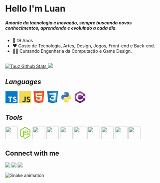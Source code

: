 # Hello I'm Luan

##### Amante da tacnologia e inovação, sempre buscando novos conhecimentos, aprendendo e evoluindo a cada dia.

- 🎂 19 Anos
- ❤️ Gosto de Tecnologia, Artes, Design, Jogos, Front-end e Back-end.
- 👨‍🎓 Cursando Engenharia da Computação e Game Design.

##

<div>
  <a href="https://github.com/Luan-P-Mendes/"><img alt="Tauz Github Stats" height="180em" src="https://github-readme-stats.vercel.app/api?username=Luan-P-Mendes&show_icons=true&count_private=true&theme=react&hide_border=true&bg_color=0D1117" />
  <img height="160em" src="https://github-readme-stats.vercel.app/api/top-langs/?username=Luan-P-Mendes&show_icons=true&count_private=true&theme=react&hide_border=true&bg_color=0D1117"/>
 </a>
</div>
  
## _**Languages**_

<div background="red">
  <a href="https://www.typescriptlang.org/"><img width="40px" height="40px" src="https://raw.githubusercontent.com/devicons/devicon/master/icons/typescript/typescript-plain.svg"></a>
  <a href="https://developer.mozilla.org/en-US/docs/Web/JavaScript"><img width="40px" height="40px" src="https://raw.githubusercontent.com/devicons/devicon/master/icons/javascript/javascript-original.svg" alt="javascript"/></a>
  <a href="https://developer.mozilla.org/en-US/docs/Web/HTML"><img width="40px" height="40px" src="https://raw.githubusercontent.com/devicons/devicon/master/icons/html5/html5-original.svg" alt="html5"/></a>
  <a href="https://developer.mozilla.org/en-US/docs/Web/CSS"><img width="40px" height="40px" src="https://raw.githubusercontent.com/devicons/devicon/master/icons/css3/css3-original.svg" alt="css3"/></a>
  <a href="https://www.python.org/"><img width="40px" height="40px" src="https://raw.githubusercontent.com/devicons/devicon/master/icons/python/python-original.svg"></a>
  <a href="https://docs.microsoft.com/pt-br/dotnet/csharp/tour-of-csharp/"><img width="40px" height="40px" src="https://raw.githubusercontent.com/devicons/devicon/master/icons/csharp/csharp-original.svg"></a>
<div>

  ## _**Tools**_

<div>
  <a href="https://code.visualstudio.com/"><img src="https://upload.wikimedia.org/wikipedia/commons/thumb/9/9a/Visual_Studio_Code_1.35_icon.svg/1024px-Visual_Studio_Code_1.35_icon.svg.png" width="40px" height="40px"/></a>
  <a href="https://nodejs.org/en/"><img width="40px" height="40px" src="https://raw.githubusercontent.com/devicons/devicon/master/icons/nodejs/nodejs-original.svg" alt="nodejs"/></a>
  <a href="https://www.adobe.com/br/products/photoshop.html"><img src="https://upload.wikimedia.org/wikipedia/commons/a/af/Adobe_Photoshop_CC_icon.svg" width="40px" height="40px"/></a>
  <a href="https://www.adobe.com/br/products/illustrator.html"><img src="https://upload.wikimedia.org/wikipedia/commons/f/fb/Adobe_Illustrator_CC_icon.svg" width="40px" height="40px"/></a>
  <a href="https://www.adobe.com/br/products/xd.html"><img src="https://upload.wikimedia.org/wikipedia/commons/c/c2/Adobe_XD_CC_icon.svg" width="40px" height="40px"/></a>
  <a href="https://www.adobe.com/br/products/aftereffects.html"><img src="https://upload.wikimedia.org/wikipedia/commons/c/cb/Adobe_After_Effects_CC_icon.svg" width="40px" height="40px"/></a>
  <a href="https://www.blender.org/"><img src="https://upload.wikimedia.org/wikipedia/commons/0/0c/Blender_logo_no_text.svg" width="40px" height="40px"/></a>
  <a href="https://krita.org/en/"><img src="https://upload.wikimedia.org/wikipedia/commons/3/31/Calligra_Krita_icon.svg" width="40px" height="40px"/></a>
  <a href="https://godotengine.org/"><img src="https://upload.wikimedia.org/wikipedia/commons/6/6a/Godot_icon.svg" width="40px" height="40px"/></a>
  <a href="https://unity.com/"><img src="https://i.imgur.com/2jOR1ua.png" width="40px" height="40px"/></a>
</div> 
  
 ## Connect with me
                                                                                                              
  <p align="left">
    <!-- <a href="#" target="_blank"><img src="https://img.shields.io/badge/-Instagram-%23E4405F?style=for-the-badge&logo=instagram&logoColor=white" target="_blank"></a> -->
   
  <a href="https://www.linkedin.com/in/luanderson-mendes/" target="_blank"><img src="https://img.shields.io/badge/-LinkedIn-%230077B5?style=for-the-badge&logo=linkedin&logoColor=white" target="_blank"></a>
  <a href = "mailto:luandersonpmendes@hotmail.com"><img src="https://img.shields.io/badge/-Email-%23333?style=for-the-badge&logo=gmail&logoColor=white" target="_blank"></a>
 <a href="https://discord.com/users/517071325819305995/" target="_blank"><img src="https://img.shields.io/badge/Discord-7289DA?style=for-the-badge&logo=discord&logoColor=white" target="_blank"></a> 
  
![Snake animation](https://github.com/Luan-P-Mendes/Luan-P-Mendes/blob/output/github-contribution-grid-snake.svg)

